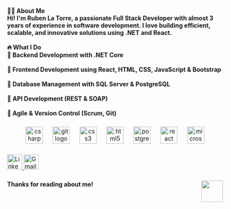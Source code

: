 <br clear="both">

<h4 align="left">👨‍💻 About Me<br>Hi! I'm Ruben La Torre, a passionate Full Stack Developer with almost 3 years of experience in software development. I love building efficient, scalable, and innovative solutions using .NET and React.<br><br>🔥 What I Do<br>🔹 Backend Development with .NET Core<br><br>🔹 Frontend Development using React, HTML, CSS, JavaScript & Bootstrap<br><br>🔹 Database Management with SQL Server & PostgreSQL<br><br>🔹 API Development (REST & SOAP)<br><br>🔹 Agile & Version Control (Scrum, Git)</h4>

###

<div align="center">
  <img src="https://cdn.jsdelivr.net/gh/devicons/devicon/icons/csharp/csharp-original.svg" height="40" alt="csharp logo"  />
  <img width="15" />
  <img src="https://cdn.jsdelivr.net/gh/devicons/devicon/icons/git/git-original.svg" height="40" alt="git logo"  />
  <img width="15" />
  <img src="https://cdn.jsdelivr.net/gh/devicons/devicon/icons/css3/css3-original.svg" height="40" alt="css3 logo"  />
  <img width="15" />
  <img src="https://cdn.jsdelivr.net/gh/devicons/devicon/icons/html5/html5-original.svg" height="40" alt="html5 logo"  />
  <img width="15" />
  <img src="https://cdn.jsdelivr.net/gh/devicons/devicon/icons/postgresql/postgresql-original.svg" height="40" alt="postgresql logo"  />
  <img width="15" />
  <img src="https://cdn.jsdelivr.net/gh/devicons/devicon/icons/react/react-original.svg" height="40" alt="react logo"  />
  <img width="15" />
  <img src="https://cdn.jsdelivr.net/gh/devicons/devicon/icons/microsoftsqlserver/microsoftsqlserver-plain.svg" height="40" alt="microsoftsqlserver logo"  />
</div>

###

<div align="left">
  <a href="https://www.linkedin.com/in/rubenlatorre-softwaredeveloper" target="_blank">
    <img src="https://img.shields.io/static/v1?message=LinkedIn&logo=linkedin&label=&color=0077B5&logoColor=white&labelColor=&style=for-the-badge" height="35" alt="LinkedIn logo" />
  </a>
  <a href="https://mail.google.com/mail/?view=cm&fs=1&to=ruben.ltcalderon@gmail.com" target="_blank">
  <img src="https://img.shields.io/static/v1?message=Gmail&logo=gmail&label=&color=D14836&logoColor=white&labelColor=&style=for-the-badge" height="35" alt="Gmail logo" />
  </a>
</div>


###

<img align="right" height="50" src="https://i.imgflip.com/9phiyt.jpg"  />

###

<h4 align="left">Thanks for reading about me!</h4>

###
